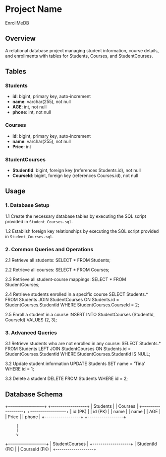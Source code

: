 # Project Name
EnrollMeDB

## Overview
A relational database project managing student information, course details, and enrollments with tables for Students, Courses, and StudentCourses.

## Tables
### Students

- **id**: bigint, primary key, auto-increment
- **name**: varchar(255), not null
- **AGE**: int, not null
- **phone**: int, not null

### Courses

- **id**: bigint, primary key, auto-increment
- **name**: varchar(255), not null
- **Price**: int

### StudentCourses

- **StudentId**: bigint, foreign key (references Students.id), not null
- **CourseId**: bigint, foreign key (references Courses.id), not null

## Usage

### 1. Database Setup

1.1 Create the necessary database tables by executing the SQL script provided in `Student_Courses.sql`.

1.2 Establish foreign key relationships by executing the SQL script provided in `Student_Courses.sql`.

### 2. Common Queries and Operations

2.1 Retrieve all students:
SELECT * FROM Students;

2.2 Retrieve all courses:
SELECT * FROM Courses;

2.3 Retrieve all student-course mappings:
SELECT * FROM StudentCourses;

2.4 Retrieve students enrolled in a specific course
SELECT Students.*
FROM Students
JOIN StudentCourses ON Students.id = StudentCourses.StudentId
WHERE StudentCourses.CourseId = 2;

2.5 Enroll a student in a course
INSERT INTO StudentCourses (StudentId, CourseId) VALUES (2, 3);

### 3. Advanced Queries

3.1 Retrieve students who are not enrolled in any course:
SELECT Students.*
FROM Students
LEFT JOIN StudentCourses ON Students.id = StudentCourses.StudentId
WHERE StudentCourses.StudentId IS NULL;

3.2 Update student information
UPDATE Students SET name = 'Tina' WHERE id = 1;

3.3 Delete a student
DELETE FROM Students WHERE id = 2;

## Database Schema
+------------------+       +------------------+
|     Students     |       |     Courses      |
+------------------+       +------------------+
| id (PK)          |       | id (PK)          |
| name             |       | name             |
| AGE              |       | Price            |
| phone            |       +------------------+
+------------------+

         |
         |
         v

+-------------------+
|  StudentCourses   |
+-------------------+
| StudentId (FK)    |
| CourseId (FK)     |
+-------------------+
